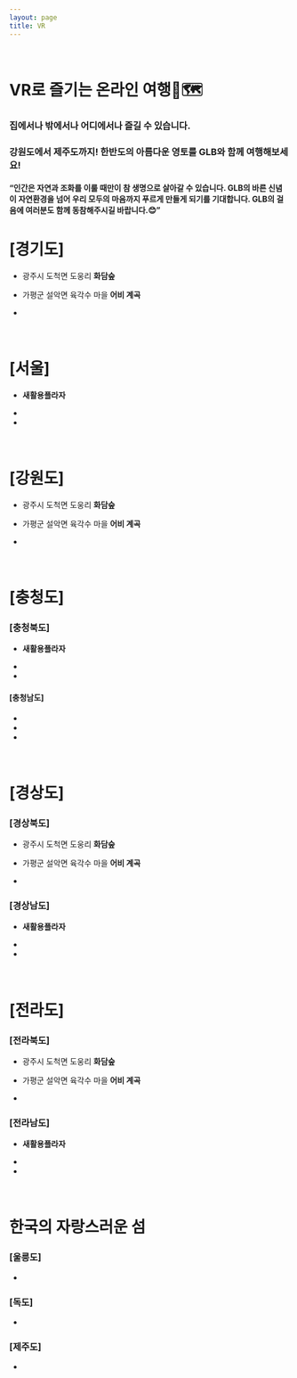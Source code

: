 ```yaml
---
layout: page
title: VR
---
```


<br/>

# **VR로 즐기는 온라인 여행**🧭🗺️
### 집에서나 밖에서나 어디에서나 즐길 수 있습니다.
### 강원도에서 제주도까지! 한반도의 아름다운 영토를 GLB와 함께 여행해보세요!
#### “인간은 자연과 조화를 이룰 때만이 참 생명으로 살아갈 수 있습니다. GLB의 바른 신념이 자연환경을 넘어 우리 모두의 마음까지 푸르게 만들게 되기를 기대합니다. GLB의 걸음에 여러분도 함께 동참해주시길 바랍니다.😊”



# [경기도]  

* 광주시 도척면 도웅리 **화담숲**

* 가평군 설악면 육각수 마을 **어비 계곡**

*

<br/>

# [서울]

* **새활용플라자**

* 

*

<br/>

# [강원도]  

* 광주시 도척면 도웅리 **화담숲**

* 가평군 설악면 육각수 마을 **어비 계곡**

*

<br/>

# [충청도]
### [충청북도]

* **새활용플라자**

* 

*

#### [충청남도]

*

*

*

<br/>

# [경상도] 
### [경상북도]

* 광주시 도척면 도웅리 **화담숲**

* 가평군 설악면 육각수 마을 **어비 계곡**

*

### [경상남도]

* **새활용플라자**

* 

*

<br/>

# [전라도]  
### [전라북도]

* 광주시 도척면 도웅리 **화담숲**

* 가평군 설악면 육각수 마을 **어비 계곡**

*


### [전라남도]

* **새활용플라자**

*

*

<br/>

# 한국의 자랑스러운 섬

### [울릉도]

*

### [독도]

*

### [제주도]

*
